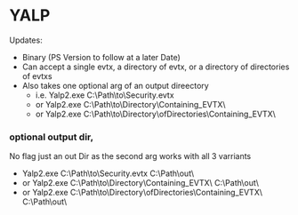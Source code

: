 # YALP

Updates:

* Binary (PS Version to follow at a later Date) 
* Can accept a single evtx, a directory of evtx, or a directory of directories of evtxs
* Also takes one optional arg of an output direectory
  * i.e. Yalp2.exe C:\Path\to\Security.evtx
  * or   Yalp2.exe C:\Path\to\Directory\Containing_EVTX\
  * or   Yalp2.exe C:\Path\to\Directory\ofDirectories\Containing_EVTX\

### optional output dir, 
No flag just an out Dir as the second arg works with all 3 varriants

  * Yalp2.exe C:\Path\to\Security.evtx C:\Path\out\
  * or   Yalp2.exe C:\Path\to\Directory\Containing_EVTX\ C:\Path\out\
  * or   Yalp2.exe C:\Path\to\Directory\ofDirectories\Containing_EVTX\ C:\Path\out\  
